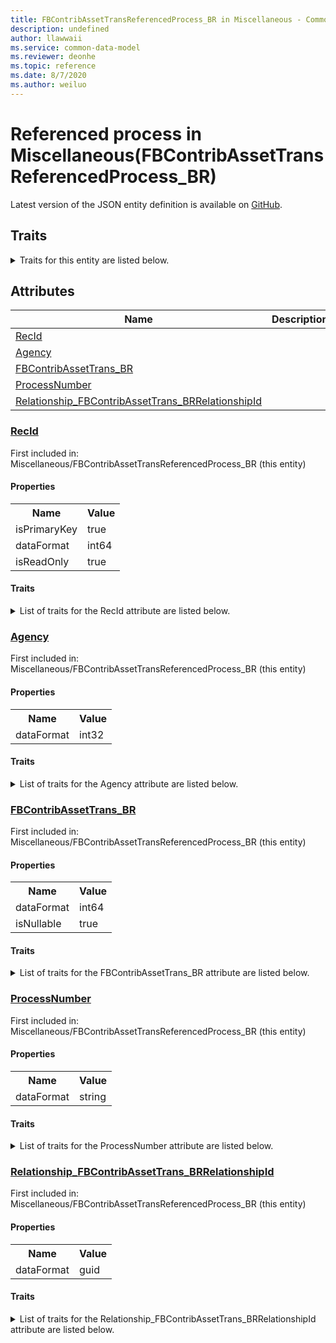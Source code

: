 ```yaml
---
title: FBContribAssetTransReferencedProcess_BR in Miscellaneous - Common Data Model | Microsoft Docs
description: undefined
author: llawwaii
ms.service: common-data-model
ms.reviewer: deonhe
ms.topic: reference
ms.date: 8/7/2020
ms.author: weiluo
---
```


# Referenced process in Miscellaneous(FBContribAssetTransReferencedProcess_BR)

  
 Latest version of the JSON entity definition is available on <a href="https://github.com/Microsoft/CDM/tree/master/schemaDocuments/core/operationsCommon/Tables/Finance/FiscalBooksBrazil/Miscellaneous/FBContribAssetTransReferencedProcess_BR.cdm.json" target="_blank">GitHub</a>.  

## Traits

<details>
<summary>Traits for this entity are listed below.  
</summary>

**is.identifiedBy**  
  names a specifc identity attribute to use with an entity  <table><tr><th>Parameter</th><th>Value</th><th>Data type</th><th>Explanation</th></tr><tr><td>attribute</td><td>[FBContribAssetTransReferencedProcess_BR/(resolvedAttributes)/RecId](#RecId)</td><td>attribute</td><td></td></tr></table>

**is.CDM.entityVersion**  
  <table><tr><th>Parameter</th><th>Value</th><th>Data type</th><th>Explanation</th></tr><tr><td>versionNumber</td><td>"1.1"</td><td>string</td><td>semantic version number of the entity</td></tr></table>

**is.application.releaseVersion**  
  <table><tr><th>Parameter</th><th>Value</th><th>Data type</th><th>Explanation</th></tr><tr><td>releaseVersion</td><td>"10.0.13.0"</td><td>string</td><td>semantic version number of the application introducing this entity</td></tr></table>

**is.localized.displayedAs**  
  Holds the list of language specific display text for an object.  <table><tr><th>Parameter</th><th>Value</th><th>Data type</th><th>Explanation</th></tr><tr><td>localizedDisplayText</td><td><table><tr><th>languageTag</th><th>displayText</th></tr><tr><td>en</td><td>Referenced process</td></tr></table></td><td>entity</td><td>a reference to the constant entity holding the list of localized text</td></tr></table>

</details>

## Attributes

|Name|Description|First Included in Instance|
|---|---|---|
|[RecId](#RecId)||<a href="FBContribAssetTransReferencedProcess_BR.md" target="_blank">Miscellaneous/FBContribAssetTransReferencedProcess_BR</a>|
|[Agency](#Agency)||<a href="FBContribAssetTransReferencedProcess_BR.md" target="_blank">Miscellaneous/FBContribAssetTransReferencedProcess_BR</a>|
|[FBContribAssetTrans_BR](#FBContribAssetTrans_BR)||<a href="FBContribAssetTransReferencedProcess_BR.md" target="_blank">Miscellaneous/FBContribAssetTransReferencedProcess_BR</a>|
|[ProcessNumber](#ProcessNumber)||<a href="FBContribAssetTransReferencedProcess_BR.md" target="_blank">Miscellaneous/FBContribAssetTransReferencedProcess_BR</a>|
|[Relationship_FBContribAssetTrans_BRRelationshipId](#Relationship_FBContribAssetTrans_BRRelationshipId)||<a href="FBContribAssetTransReferencedProcess_BR.md" target="_blank">Miscellaneous/FBContribAssetTransReferencedProcess_BR</a>|

### <a href=#RecId name="RecId">RecId</a>

First included in: Miscellaneous/FBContribAssetTransReferencedProcess_BR (this entity)  

#### Properties

<table><tr><th>Name</th><th>Value</th></tr><tr><td>isPrimaryKey</td><td>true</td></tr><tr><td>dataFormat</td><td>int64</td></tr><tr><td>isReadOnly</td><td>true</td></tr></table>

#### Traits

<details>
<summary>List of traits for the RecId attribute are listed below.</summary>

**is.dataFormat.integer**  
**is.dataFormat.big**  
**is.identifiedBy**  
names a specifc identity attribute to use with an entity  <table><tr><th>Parameter</th><th>Value</th><th>Data type</th><th>Explanation</th></tr><tr><td>attribute</td><td>[FBContribAssetTransReferencedProcess_BR/(resolvedAttributes)/RecId](#RecId)</td><td>attribute</td><td></td></tr></table>

**is.readOnly**  
**is.dataFormat.integer**  
**is.dataFormat.big**  
</details>

### <a href=#Agency name="Agency">Agency</a>

First included in: Miscellaneous/FBContribAssetTransReferencedProcess_BR (this entity)  

#### Properties

<table><tr><th>Name</th><th>Value</th></tr><tr><td>dataFormat</td><td>int32</td></tr></table>

#### Traits

<details>
<summary>List of traits for the Agency attribute are listed below.</summary>

**is.dataFormat.integer**  
**is.dataFormat.integer**  
</details>

### <a href=#FBContribAssetTrans_BR name="FBContribAssetTrans_BR">FBContribAssetTrans_BR</a>

First included in: Miscellaneous/FBContribAssetTransReferencedProcess_BR (this entity)  

#### Properties

<table><tr><th>Name</th><th>Value</th></tr><tr><td>dataFormat</td><td>int64</td></tr><tr><td>isNullable</td><td>true</td></tr></table>

#### Traits

<details>
<summary>List of traits for the FBContribAssetTrans_BR attribute are listed below.</summary>

**is.dataFormat.integer**  
**is.dataFormat.big**  
**is.nullable**  
The attribute value may be set to NULL.  

**is.dataFormat.integer**  
**is.dataFormat.big**  
</details>

### <a href=#ProcessNumber name="ProcessNumber">ProcessNumber</a>

First included in: Miscellaneous/FBContribAssetTransReferencedProcess_BR (this entity)  

#### Properties

<table><tr><th>Name</th><th>Value</th></tr><tr><td>dataFormat</td><td>string</td></tr></table>

#### Traits

<details>
<summary>List of traits for the ProcessNumber attribute are listed below.</summary>

**is.dataFormat.character**  
**is.dataFormat.big**  
**is.dataFormat.array**  
**is.dataFormat.character**  
**is.dataFormat.array**  
</details>

### <a href=#Relationship_FBContribAssetTrans_BRRelationshipId name="Relationship_FBContribAssetTrans_BRRelationshipId">Relationship_FBContribAssetTrans_BRRelationshipId</a>

First included in: Miscellaneous/FBContribAssetTransReferencedProcess_BR (this entity)  

#### Properties

<table><tr><th>Name</th><th>Value</th></tr><tr><td>dataFormat</td><td>guid</td></tr></table>

#### Traits

<details>
<summary>List of traits for the Relationship_FBContribAssetTrans_BRRelationshipId attribute are listed below.</summary>

**is.dataFormat.character**  
**is.dataFormat.big**  
**is.dataFormat.array**  
**is.dataFormat.guid**  
**means.identity.entityId**  
**is.linkedEntity.identifier**  
Marks the attribute(s) that hold foreign key references to a linked (used as an attribute) entity. This attribute is added to the resolved entity to enumerate the referenced entities.  <table><tr><th>Parameter</th><th>Value</th><th>Data type</th><th>Explanation</th></tr><tr><td>entityReferences</td><td><table><tr><th>entityReference</th><th>attributeReference</th></tr><tr><td><a href="../Transaction/FBContribAssetTrans_BR.md" target="_blank">/core/operationsCommon/Tables/Finance/FiscalBooksBrazil/Transaction/FBContribAssetTrans_BR.cdm.json/FBContribAssetTrans_BR</a></td><td><a href="../Transaction/FBContribAssetTrans_BR.md#RecId" target="_blank">RecId</a></td></tr></table></td><td>entity</td><td>a reference to the constant entity holding the list of entity references</td></tr></table>

**is.dataFormat.guid**  
**is.dataFormat.character**  
**is.dataFormat.array**  
</details>
